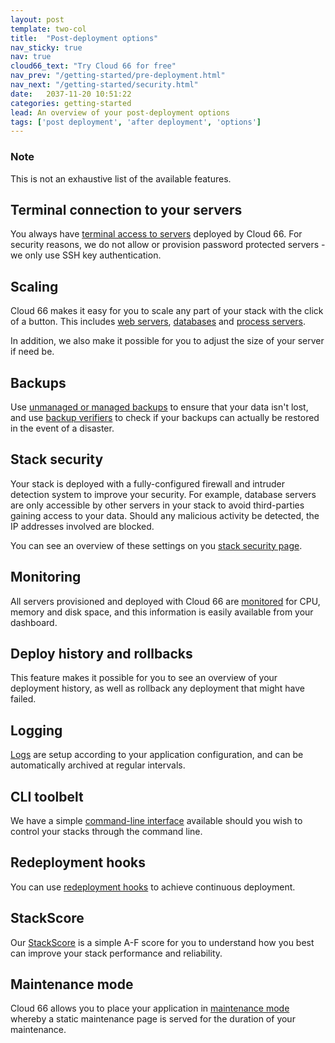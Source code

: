```yaml
---
layout: post
template: two-col
title:  "Post-deployment options"
nav_sticky: true
nav: true
cloud66_text: "Try Cloud 66 for free"
nav_prev: "/getting-started/pre-deployment.html"
nav_next: "/getting-started/security.html"
date:   2037-11-20 10:51:22
categories: getting-started
lead: An overview of your post-deployment options
tags: ['post deployment', 'after deployment', 'options']
---
```


<div class="notice">
    <h3>Note</h3>
    <p>This is not an exhaustive list of the available features.</p>
</div>

## Terminal connection to your servers
You always have [terminal access to servers](/how-to/shell-to-your-servers.html) deployed by Cloud 66. For security reasons, we do not allow or provision password protected servers - we only use SSH key authentication.

## Scaling
Cloud 66 makes it easy for you to scale any part of your stack with the click of a button. This includes [web servers](/stack-features/horizontal-scaling.html), [databases](/stack-features/database-replication.html) and [process servers](/stack-features/standalone-process-servers.html).

In addition, we also make it possible for you to adjust the size of your server if need be.

## Backups
Use [unmanaged or managed backups](/add-ins/backups.html) to ensure that your data isn't lost, and use [backup verifiers](/stack-features/backup-verifiers.html) to check if your backups can actually be restored in the event of a disaster.

## Stack security
Your stack is deployed with a fully-configured firewall and intruder detection system to improve your security. For example, database servers are only accessible by other servers in your stack to avoid third-parties gaining access to your data. Should any malicious activity be detected, the IP addresses involved are blocked.

You can see an overview of these settings on you [stack security page](/stack-features/stack-security.html).

## Monitoring
All servers provisioned and deployed with Cloud 66 are [monitored](/stack-features/server-monitoring.html) for CPU, memory and disk space, and this information is easily available from your dashboard.

## Deploy history and rollbacks
This feature makes it possible for you to see an overview of your deployment history, as well as rollback any deployment that might have failed.

## Logging
[Logs](/stack-features/logging.html) are setup according to your application configuration, and can be automatically archived at regular intervals.

## CLI toolbelt
We have a simple [command-line interface](/cloud-66-toolbelt/introduction.html) available should you wish to control your stacks through the command line.

## Redeployment hooks
You can use [redeployment hooks](/stack-features/redeployment-hook.html) to achieve continuous deployment.

## StackScore
Our [StackScore](/stack-features/stackscore.html) is a simple A-F score for you to understand how you best can improve your stack performance and reliability.

## Maintenance mode
Cloud 66 allows you to place your application in [maintenance mode](/stack-features/maintenance-mode.html) whereby a static maintenance page is served for the duration of your maintenance.